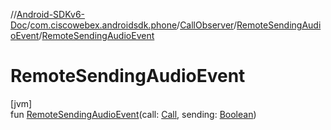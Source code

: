 //[Android-SDKv6-Doc](../../../../index.md)/[com.ciscowebex.androidsdk.phone](../../index.md)/[CallObserver](../index.md)/[RemoteSendingAudioEvent](index.md)/[RemoteSendingAudioEvent](-remote-sending-audio-event.md)

# RemoteSendingAudioEvent

[jvm]\
fun [RemoteSendingAudioEvent](-remote-sending-audio-event.md)(call: [Call](../../-call/index.md), sending: [Boolean](https://kotlinlang.org/api/latest/jvm/stdlib/kotlin/-boolean/index.html))
